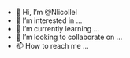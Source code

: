 - 👋 Hi, I’m @Nlicollel
- 👀 I’m interested in ...
- 🌱 I’m currently learning ...
- 💞️ I’m looking to collaborate on ...
- 📫 How to reach me ...

<!---
Nlicollel/Nlicollel is a ✨ special ✨ repository because its `README.md` (this file) appears on your GitHub profile.
You can click the Preview link to take a look at your changes.
--->
